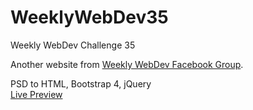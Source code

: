 # WeeklyWebDev35

Weekly WebDev Challenge 35 <br>

Another website from  [Weekly WebDev Facebook Group](https://www.facebook.com/groups/940002776068923/).

PSD to HTML, Bootstrap 4, jQuery</br>
[Live Preview](https://dudzon.github.io/WeeklyWebDev35/index.html)
